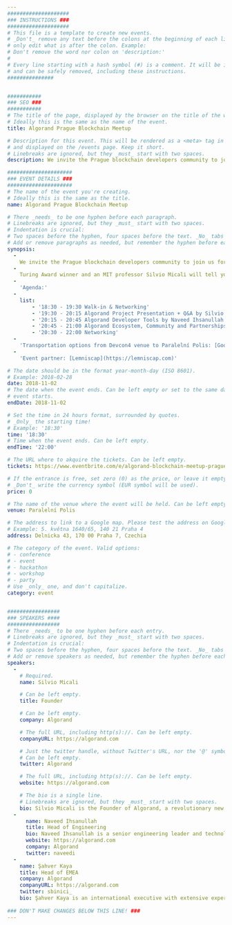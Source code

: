 ```yaml
---
####################
### INSTRUCTIONS ###
####################
# This file is a template to create new events.
# _Don't_ remove any text before the colons at the beginning of each line,
# only edit what is after the colon. Example:
# Don't remove the word nor colon on 'description:'
#
# Every line starting with a hash symbol (#) is a comment. It will be ignored
# and can be safely removed, including these instructions.
###############


###########
### SEO ###
###########
# The title of the page, displayed by the browser on the title of the window.
# Ideally this is the same as the name of the event.
title: Algorand Prague Blockchain Meetup

# Description for this event. This will be rendered as a <meta> tag in the HTML,
# and displayed on the /events page. Keep it short.
# Linebreaks are ignored, but they _must_ start with two spaces.
description: We invite the Prague blockchain developers community to join us for an evening of networking, drinks and meeting the Algorand team.

#####################
### EVENT DETAILS ###
#####################
# The name of the event you're creating.
# Ideally this is the same as the title.
name: Algorand Prague Blockchain Meetup

# There _needs_ to be one hyphen before each paragraph.
# Linebreaks are ignored, but they _must_ start with two spaces.
# Indentation is crucial:
# Two spaces before the hyphen, four spaces before the text. _No_ tabs allowed.
# Add or remove paragraphs as needed, but remember the hyphen before each entry.
synopsis:
  -
    We invite the Prague blockchain developers community to join us for an evening of networking, drinks and meeting the Algorand team to hear about the revolutionary alternative blockchain, developed from the first principles and enabling continuous progress.
  -
    Turing Award winner and an MIT professor Silvio Micali will tell you about how Algorand is changing the conversation in the blockchain space.
  -  
    'Agenda:' 
  -   
    list:
        - '18:30 - 19:30 Walk-in & Networking'
        - '19:30 - 20:15 Algorand Project Presentation + Q&A by Silvio Micali'
        - '20:15 - 20:45 Algorand Developer Tools by Naveed Ihsanullah'
        - '20:45 - 21:00 Algorand Ecosystem, Community and Partnerships by Şahver Kaya'
        - '20:30 - 22:00 Networking'
  -
    'Transportation options from Devcon4 venue to Paralelní Polis: [Google Maps](https://www.google.com/maps/dir/Prague+Congress+Centre,+5.+kv%C4%9Btna+1640%2F65,+140+21+Praha+4,+Czechia/Paraleln%C3%AD+Polis,+D%C4%9Blnick%C3%A1+475%2F43,+170+00+Praha+7,+Czechia/@50.0818121,14.4163387,14z/data=!4m14!4m13!1m5!1m1!1s0x470b9464c186eb79:0x4d26855708eb61f7!2m2!1d14.428506!2d50.062033!1m5!1m1!1s0x470b94b186427997:0xcad994427e27c9c0!2m2!1d14.4505577!2d50.1033854!3e0)'
  -
    'Event partner: [Lemniscap](https://lemniscap.com)'

# The date should be in the format year-month-day (ISO 8601).
# Example: 2018-02-28
date: 2018-11-02
# The date when the event ends. Can be left empty or set to the same day the
# event starts.
endDate: 2018-11-02

# Set the time in 24 hours format, surrounded by quotes.
# _Only_ the starting time!
# Example: '18:30'
time: '18:30'
# Time when the event ends. Can be left empty.
endTime: '22:00'

# The URL where to akquire the tickets. Can be left empty.
tickets: https://www.eventbrite.com/e/algorand-blockchain-meetup-prague-tickets-50969326628

# If the entrance is free, set zero (0) as the price, or leave it empty.
# _Don't_ write the currency symbol (EUR symbol will be used).
price: 0

# The name of the venue where the event will be held. Can be left empty.
venue: Paralelní Polis

# The address to link to a Google map. Please test the address on Google Maps.
# Example: 5. května 1640/65, 140 21 Praha 4
address: Delnicka 43, 170 00 Praha 7, Czechia

# The category of the event. Valid options:
# - conference
# - event
# - hackathon
# - workshop
# - party
# Use _only_ one, and don't capitalize.
category: event


#################
### SPEAKERS ####
#################
# There _needs_ to be one hyphen before each entry.
# Linebreaks are ignored, but they _must_ start with two spaces.
# Indentation is crucial:
# Two spaces before the hyphen, four spaces before the text. _No_ tabs allowed.
# Add or remove speakers as needed, but remember the hyphen before each entry.
speakers:
  -
    # Required.
    name: Silvio Micali

    # Can be left empty.
    title: Founder

    # Can be left empty.
    company: Algorand

    # The full URL, including http(s)://. Can be left empty.
    companyURL: https://algorand.com

    # Just the twitter handle, without Twitter's URL, nor the '@' symbol.
    # Can be left empty.
    twitter: Algorand

    # The full URL, including http(s)://. Can be left empty.
    website: https://algorand.com

    # The bio is a single line.
    # Linebreaks are ignored, but they _must_ start with two spaces.
    bio: Silvio Micali is the Founder of Algorand, a revolutionary new blockchain that solves the "Blockchain Trilemma" by being truly scalable, secure and decentralized. 
  -
      name: Naveed Ihsanullah
      title: Head of Engineering
      bio: Naveed Ihsanullah is a senior engineering leader and technologist fascinated by distributed systems and performance. 
      website: https://algorand.com
      company: Algorand
      twitter: naveedi
  -
    name: Şahver Kaya
    title: Head of EMEA
    company: Algorand
    companyURL: https://algorand.com
    twitter: sbinici_
    bio: Şahver Kaya is an international executive with extensive experience in USA, Europe and Asia.
  
### DON'T MAKE CHANGES BELOW THIS LINE! ###
---
```

<!-- ### DON'T MAKE CHANGES BELOW THIS LINE! ### -->

<Event-Content/>
